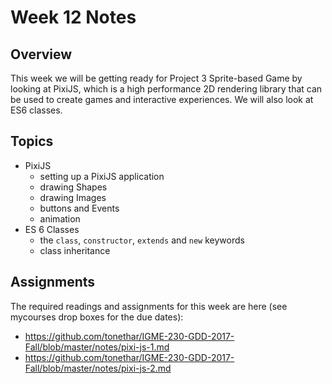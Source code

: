 # Week 12 Notes

## Overview
This week we will be getting ready for Project 3 Sprite-based Game by looking at PixiJS, which is a high performance 2D rendering library that can be used to create games and interactive experiences. 
We will also look at ES6 classes.

## Topics
- PixiJS
    - setting up a PixiJS application
    - drawing Shapes
    - drawing Images
    - buttons and Events
    - animation
- ES 6 Classes
     - the `class`, `constructor`, `extends` and `new` keywords
     - class inheritance


## Assignments
The required readings and assignments for this week are here (see mycourses drop boxes for the due dates):

- https://github.com/tonethar/IGME-230-GDD-2017-Fall/blob/master/notes/pixi-js-1.md
- https://github.com/tonethar/IGME-230-GDD-2017-Fall/blob/master/notes/pixi-js-2.md
